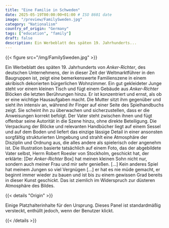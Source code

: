```yaml
---
title: "Eine Familie in Schweden"
date: 2025-05-19T00:00:00+01:00 # ISO 8601 date
image: "/preview/FamilySweden.jpg"
category: "Nationalism"
country_of_origin: "Germany"
tags: ["education", "family"]
draft: false
description: Ein Werbeblatt des späten 19. Jahrhunderts...
---
```




{{< figure src="/img/FamilySweden.jpg" >}}

Ein Werbeblatt des späten 19. Jahrhunderts von *Anker-Richter*, des deutschen Unternehmens, der in dieser Zeit der Weltmarktführer in den Baugruppen ist, zeigt eine bemerkenswerte Familienszene in einem akribisch dekorierten bürgerlichen Wohnzimmer. Ein gut gekleideter Junge steht vor einem kleinen Tisch und fügt einem Gebäude aus *Anker-Richter* Blöcken die letzten Berührungen hinzu. Er ist konzentriert und ernst, als ob er eine wichtige Hausaufgaben macht. Die Mutter sitzt ihm gegenüber und sieht ihn intensiv an, während ihr Finger auf einer Seite des Spielhandbuchs zeigt. Sie scheint ihn zu überwachen und sicherzustellen, dass er die Anweisungen korrekt befolgt. Der Vater steht zwischen ihnen und fügt offenbar seine Autorität in die Szene hinzu, ohne direkte Beteiligung. Die Verpackung der Blöcke und relevanten Handbücher liegt auf einem Sessel und auf dem Boden und liefert das einzige lässige Detail in einer ansonsten sorgfältig strukturierten Umgebung und strahlt eine Atmosphäre der Disziplin und Ordnung aus, die alles andere als spielerisch oder angenehm ist. Die Illustration basierte tatsächlich auf einem Foto, das der abgebildete Vater selbst, Herrn Robert Roesler von Stockholm, geschickt hat, der erklärte: [Der *Anker-Richter* Box] hat meinen kleinen Sohn nicht nur, sondern auch meiner Frau und mir sehr genießen. […] Kein anderes Spiel hat meinem Jungen so viel Vergnügen […] er hat es nie müde gemacht, er beginnt immer wieder zu bauen und ist bis zu einem gewissen Grad bereits in dieser Kunst geschickt. Das ist ziemlich im Widerspruch zur düsteren Atmosphäre des Bildes.

{{< details "Origin" >}}

Einige Platzhalterinhalte für den Ursprung. Dieses Panel ist standardmäßig versteckt, enthüllt jedoch, wenn der Benutzer klickt.

{{< /details >}}

